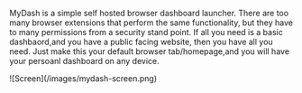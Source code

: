 MyDash is a simple self hosted browser dashboard launcher. There are too many browser extensions that perform the same functionality, but they have to many permissions from a security stand point. If all you need is a basic dashbaord,and you have a public facing website, then you have all you need. Just make this your default browser tab/homepage,and you will have your persoanl dashboard on any device.

!\[Screen\](/images/mydash-screen.png)